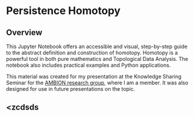 # Persistence Homotopy

## Overview
This Jupyter Notebook offers an accessible and visual, step-by-step guide to the abstract definition and construction of homotopy. Homotopy is a powerful tool in both pure mathematics and Topological Data Analysis. The notebook also includes practical examples and Python applications.

This material was created for my presentation at the Knowledge Sharing Seminar for the [AMBION research group](https://www.isas.de/en/research/research-groups/ambiom), where I am a member. It was also designed for use in future presentations on the topic.

## <zcdsds









